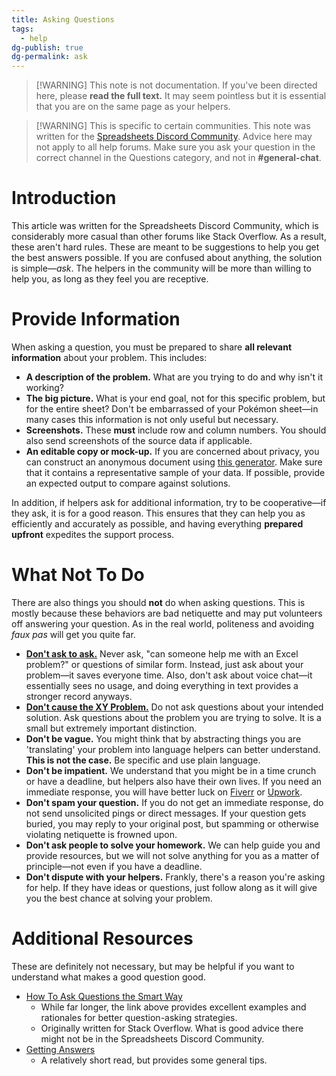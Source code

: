 ```yaml
---
title: Asking Questions
tags:
  - help
dg-publish: true
dg-permalink: ask
---
```

> [!WARNING] This note is not documentation.
> If you've been directed here, please **read the full text.** It may seem pointless but it is essential that you are on the same page as your helpers.

> [!WARNING] This is specific to certain communities.
> This note was written for the [Spreadsheets Discord Community](https://discord.gg/M9GKpPd). Advice here may not apply to all help forums. Make sure you ask your question in the correct channel in the Questions category, and not in **\#general-chat**.
# Introduction
This article was written for the Spreadsheets Discord Community,  which is considerably more casual than other forums like Stack Overflow. As a result, these aren't hard rules. These are meant to be suggestions to help you get the best answers possible. If you are confused about anything, the solution is simple—*ask*. The helpers in the community will be more than willing to help you, as long as they feel you are receptive.
# Provide Information
When asking a question, you must be prepared to share **all relevant information** about your problem. This includes:

- **A description of the problem.** What are you trying to do and why isn't it working?
- **The big picture.** What is your end goal, not for this specific problem, but for the entire sheet? Don't be embarrassed of your Pokémon sheet—in many cases this information is not only useful but necessary.
- **Screenshots.** These **must** include row and column numbers. You should also send screenshots of the source data if applicable.
- **An editable copy or mock-up.** If you are concerned about privacy, you can construct an anonymous document using [this generator](https://docs.google.com/forms/d/e/1FAIpQLScf4e8rJpjbDx-SQOH2c2xIaUP-ewnNJoqv9uRAXIrenUvZ_Q/viewform). Make sure that it contains a representative sample of your data. If possible, provide an expected output to compare against solutions.

In addition, if helpers ask for additional information, try to be cooperative—if they ask, it is for a good reason. This ensures that they can help you as efficiently and accurately as possible, and having everything **prepared upfront** expedites the support process.
# What Not To Do
There are also things you should **not** do when asking questions. This is mostly because these behaviors are bad netiquette and may put volunteers off answering your question. As in the real world, politeness and avoiding *faux pas* will get you quite far.

- [**Don't ask to ask.**](https://dontasktoask.com/) Never ask, "can someone help me with an Excel problem?" or questions of similar form. Instead, just ask about your problem—it saves everyone time. Also, don't ask about voice chat—it essentially sees no usage, and doing everything in text provides a stronger record anyways.
- [**Don't cause the XY Problem.**](https://xyproblem.info/) Do not ask questions about your intended solution. Ask questions about the problem you are trying to solve. It is a small but extremely important distinction.
- **Don't be vague.** You might think that by abstracting things you are 'translating' your problem into language helpers can better understand. **This is not the case.** Be specific and use plain language.
- **Don't be impatient.** We understand that you might be in a time crunch or have a deadline, but helpers also have their own lives. If you need an immediate response, you will have better luck on [Fiverr](https://www.fiverr.com/) or [Upwork](https://www.upwork.com/).
- **Don't spam your question.** If you do not get an immediate response, do not send unsolicited pings or direct messages. If your question gets buried, you may reply to your original post, but spamming or otherwise violating netiquette is frowned upon.
- **Don't ask people to solve your homework.** We can help guide you and provide resources, but we will not solve anything for you as a matter of principle—not even if you have a deadline.
- **Don't dispute with your helpers.** Frankly, there's a reason you're asking for help. If they have ideas or questions, just follow along as it will give you the best chance at solving your problem.
# Additional Resources
These are definitely not necessary, but may be helpful if you want to understand what makes a good question good.

- [How To Ask Questions the Smart Way](http://www.catb.org/esr/faqs/smart-questions.html)
	- While far longer, the link above provides excellent examples and rationales for better question-asking strategies.
	- Originally written for Stack Overflow. What is good advice there might not be in the Spreadsheets Discord Community.
- [Getting Answers](https://www.mikeash.com/getting_answers.html)
	- A relatively short read, but provides some general tips.